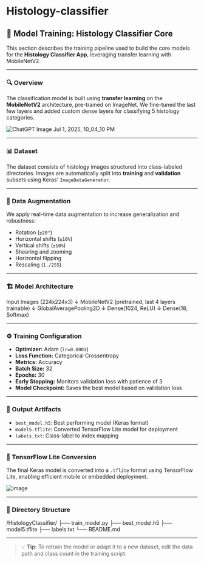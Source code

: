 # Histology-classifier

## 🧠 Model Training: Histology Classifier Core

This section describes the training pipeline used to build the core models for the **Histology Classifier App**, leveraging transfer learning with MobileNetV2.

---

### 🔍 Overview

The classification model is built using **transfer learning** on the **MobileNetV2** architecture, pre-trained on ImageNet. We fine-tuned the last few layers and added custom dense layers for classifying 5 histology categories.

![ChatGPT Image Jul 1, 2025, 10_04_10 PM](https://github.com/user-attachments/assets/432d33dd-8598-436a-a17a-7459aeaa15e3)


---

### 📊 Dataset

The dataset consists of histology images structured into class-labeled directories. Images are automatically split into **training** and **validation** subsets using Keras' `ImageDataGenerator`.

---

### 🔁 Data Augmentation

We apply real-time data augmentation to increase generalization and robustness:

- Rotation (`±20°`)
- Horizontal shifts (`±10%`)
- Vertical shifts (`±10%`)
- Shearing and zooming
- Horizontal flipping
- Rescaling (`1./255`)

---

### 🏗️ Model Architecture

Input Images (224x224x3)
↓
MobileNetV2 (pretrained, last 4 layers trainable)
↓
GlobalAveragePooling2D
↓
Dense(1024, ReLU)
↓
Dense(18, Softmax)


---

### ⚙️ Training Configuration

- **Optimizer:** Adam (`lr=0.0001`)
- **Loss Function:** Categorical Crossentropy
- **Metrics:** Accuracy
- **Batch Size:** 32
- **Epochs:** 30
- **Early Stopping:** Monitors validation loss with patience of 3
- **Model Checkpoint:** Saves the best model based on validation loss

---

### 💾 Output Artifacts

- `best_model.h5`: Best performing model (Keras format)
- `model5.tflite`: Converted TensorFlow Lite model for deployment
- `labels.txt`: Class-label to index mapping

---

### 🧪 TensorFlow Lite Conversion

The final Keras model is converted into a `.tflite` format using TensorFlow Lite, enabling efficient mobile or embedded deployment.

![image](https://github.com/user-attachments/assets/9bf38d18-a070-4be8-828c-0ee1cf1d578c)


---

### 📁 Directory Structure

/HistologyClassifier/
├── train_model.py
├── best_model.h5
├── model5.tflite
├── labels.txt
└── README.md


---

> 💡 **Tip:** To retrain the model or adapt it to a new dataset, edit the data path and class count in the training script.
